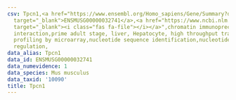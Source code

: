 ```yaml
---
csv: Tpcn1,<a href="https://www.ensembl.org/Homo_sapiens/Gene/Summary?db=core;g=ENSMUSG00000032741"
  target="_blank">ENSMUSG00000032741</a>,<a href="https://www.ncbi.nlm.nih.gov/pubmed/23834426"
  target="_blank"><i class="fas fa-file"></i></a>",chromatin immunoprecipitation assay,direct
  interaction,prime adult stage, liver, Hepatocyte, high throughput transcription
  profiling by microarray,nucleotide sequence identification,nucleotide sequence identification,transcriptional
  regulation,
data_alias: Tpcn1
data_id: ENSMUSG00000032741
data_numevidence: 1
data_species: Mus musculus
data_taxid: '10090'
title: Tpcn1
---
```

